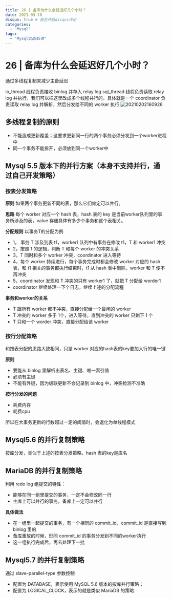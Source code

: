 ```yaml
---
title: 26 | 备库为什么会延迟好几个小时？
date: 2021-03-10
disqus: true # 是否开启disqus评论
categories:
  - "Mysql"
tags:
  - "Mysql实战45讲"
---
```


<!--more-->

# 26 | 备库为什么会延迟好几个小时？

通过多线程复制来减少主备延迟

io_thread 线程负责接收 binlog 并存入 relay log
sql_thread 线程负责读取 relay log 并执行，我们可以把这里改成多个线程并行的，具体就是一个 coordinator 负责读取 relay log 并解析，然后分发给不同的 worker 执行
![20210202160926](http://pic.zero-tt.fun/note/20210202160926.png)

## 多线程复制的原则

* 不能造成更新覆盖；这要求更新同一行的两个事务必须分发到一个worker进程中
* 同一个事务不能拆开，必须放到同一个worker中

## Mysql 5.5 版本下的并行方案（本身不支持并行，通过自己开发策略）

### 按表分发策略
**原则** 
如果两个事务更新不同的表，那么它们肯定可以并行。

**思路**
每个 worker 对应一个 hash 表，hash 表的 key 是当前worker队列里的事务所涉及的表，value 存储具体有多少个事务和这个表相关。

**分配规则**
以事务T的分配为例

* 1， 事务 T 涉及到表 t1，worker1 队列中有事务在修改 t1，T 和 worker1 冲突
* 2，按照 1 的逻辑，判断 T 和每个 worker 的冲突关系
* 3，T 同时和多个 worker 冲突，coordinator 进入等待
* 4，每个 worker 持续进行，每个事务完成时都会修改 worker 对应的 hash 表，和 t1 相关的事务都执行结束时，t1 从 hash 表中删除，worker 和 T 便不再冲突
* 5，coordinator 发现和 T 冲突的只有 worker1 了，就把 T 分配给 worder1
* coordinator 继续处理一下个日志，继续上述的分配流程

**事务和worker的关系**
* T 跟所有 worker 都不冲突，直接分配给一个最闲的 worker
* T 冲突的 worker 多于 1个，进入等待，直到冲突的 worker 只剩下 1 个
* T 只和一个 worder 冲突，直接分配给该 worker

### 按行分配策略
和按表分配的思路大致相同，只是 worker 对应的hash表的key要加入行的唯一键

**原则**
* 要能从 binlog 里解析出表名、主键、唯一索引值
* 必须有主键
* 不能有外键，因为级联更新不会记录到 binlog 中，冲突检测不准确

**按行分发的问题**
* 耗费内存
* 耗费cpu

所以在大事务更新的行数超过一定的阈值时，会退化为单线程模式

## Mysql5.6 的并行复制策略
按库分发，类似于上述的按表分发策略，hash 表的key是库名

## MariaDB 的并行复制策略
利用 redo log 组提交的特性：
* 能够在同一组里提交的事务，一定不会修改同一行
* 主库上可以并行的事务，备库上一定可以并行

**具体做法**
* 在一组里一起提交的事务，有一个相同的 commit_id，commit_id 是直接写到 binlog 里的
* 备库重放的时候，形同 commit_id 的事务分发到不同的worker执行
* 这一组执行完成后，再去处理下一批

## Mysql5.7 的并行复制策略
通过 slave-parallel-type 参数控制
* 配置为 DATABASE，表示使用 MySQL 5.6 版本的按库并行策略；
* 配置为 LOGICAL_CLOCK，表示的就是类似 MariaDB 的策略
